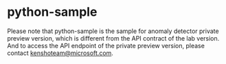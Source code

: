 # python-sample
Please note that python-sample is the sample for anomaly detector private preview version, which is different from the API contract of the lab version. And to access the API endpoint of the private preview version, please contact kenshoteam@microsoft.com.
